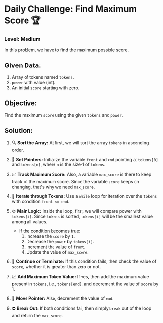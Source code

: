 # Daily Challenge: Find Maximum Score 🏆

### Level: Medium

In this problem, we have to find the maximum possible score.

## Given Data:
1. Array of tokens named `tokens`.
2. `power` with value (int).
3. An initial `score` starting with zero.

## Objective:
Find the maximum `score` using the given `tokens` and `power`.

## Solution:

1. 🔍 **Sort the Array:** At first, we will sort the array `tokens` in ascending order.

2. 🎯 **Set Pointers:** Initialize the variable `front` and `end` pointing at `tokens[0]` and `tokens[n]`, where `n` is the size-1 of `tokens`.

3. 📈 **Track Maximum Score:** Also, a variable `max_score` is there to keep track of the maximum score. Since the variable `score` keeps on changing, that's why we need `max_score`.

4. 🔄 **Iterate through Tokens:** Use a `while` loop for iteration over the `tokens` with condition `front <= end`.

5. ⚙️ **Main Logic:** Inside the loop, first, we will compare power with `tokens[i]`. Since `tokens` is sorted, `tokens[i]` will be the smallest value among all values.
   - If the condition becomes true:
     1. Increase the `score` by `1`.
     2. Decrease the `power` by `tokens[i]`.
     3. Increment the value of `front`.
     4. Update the value of `max_score`.
     
6. 🔄 **Continue or Terminate:** If this condition fails, then check the value of `score`, whether it is greater than zero or not.

7. 📈 **Add Maximum Token Value:** If yes, then add the maximum value present in `tokens`, i.e., `tokens[end]`, and decrement the value of `score` by 1.

8. 🔄 **Move Pointer:** Also, decrement the value of `end`.

9. ⛔ **Break Out:** If both conditions fail, then simply `break` out of the loop and return the `max_score`.

         

